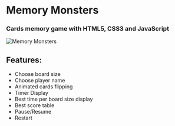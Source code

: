 # Memory Monsters
### Cards memory game with HTML5, CSS3 and JavaScript
		
![Memory Monsters](https://github.com/PrisonerM13/memoryMonsters/blob/master/gif/MemoryMonsters.gif "Memory Monsters")

## Features:
+ Choose board size
+ Choose player name
+ Animated cards flipping
+ Timer Display
+ Best time per board size display
+ Best score table
+ Pause/Resume
+ Restart
